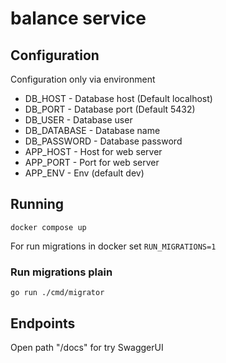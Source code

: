 # balance service

## Configuration
Configuration only via environment
- DB_HOST - Database host (Default localhost)
- DB_PORT - Database port (Default 5432)
- DB_USER - Database user
- DB_DATABASE - Database name
- DB_PASSWORD - Database password
- APP_HOST - Host for web server
- APP_PORT - Port for web server
- APP_ENV - Env (default dev)

## Running

```
docker compose up
```
For run migrations in docker set `RUN_MIGRATIONS=1`

### Run migrations plain

```
go run ./cmd/migrator
```


## Endpoints
Open path "/docs" for try SwaggerUI
